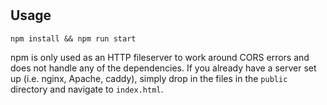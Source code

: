 #

## Usage

`npm install && npm run start`

npm is only used as an HTTP fileserver to work around CORS errors and does not handle any of the dependencies. If you already have a server set up (i.e. nginx, Apache, caddy), simply drop in the files in the `public` directory and navigate to `index.html`.
